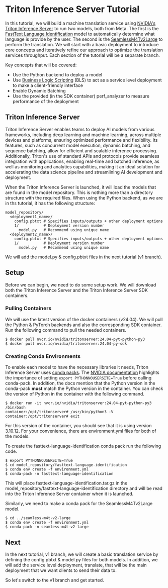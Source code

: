 # Triton Inference Server Tutorial
In this tutorial, we will build a machine translation service using [NVIDIA's Triton
Inference Server](https://developer.nvidia.com/triton-inference-server) to run two
models, both from Meta. The first is the
[FastText Language Identification](https://huggingface.co/facebook/fasttext-language-identification)
model to automatically determine what language is provide by the user. The second is
the [SeamlessM4Tv2Large](https://huggingface.co/facebook/seamless-m4t-v2-large) to
perform the translation. We will start with a basic deployment to introduce core
concepts and iteratively refine our approach to optimize the translation services
throughput. Each section of the tutorial will be a separate branch.

Key concepts that will be covered:
  * Use the Python backend to deploy a model
  * Use [Business Logic Scripting](https://docs.nvidia.com/deeplearning/triton-inference-server/user-guide/docs/python_backend/README.html#business-logic-scripting) (BLS) to act as a service level deployment to make a client-friendly interface
  * Enable Dynamic Batching
  * Use the provided (in the SDK container) perf_analyzer to measure performance of the deployment

## Triton Inference Server
Triton Inference Server enables teams to deploy AI models from various frameworks,
including deep learning and machine learning, across multiple devices and platforms,
ensuring optimized performance and flexibility. Its features, such as concurrent
model execution, dynamic batching, and sequence batching, allow for efficient and
scalable inference processing. Additionally, Triton's use of standard APIs and
protocols provide seamless integration with applications, enabling real-time and
batched inference, as well as monitoring and analytics capabilities, making it an
ideal solution for accelerating the data science pipeline and streamlining AI
development and deployment.

When the Triton Inference Server is launched, it will load the models that are found
in the model repository. This is nothing more than a directory structure with the
required files. When using the Python backend, as we are in ths tutorial, it has
the following structure:

```
model_repository/
  <deployment1_name>/
    config.pbtxt # Specifies inputs/outputs + other deployment options
    1/           # Deployment version number
      model.py   # Recommend using unique name
  <deployment2_name>/
    config.pbtxt # Specifies inputs/outputs + other deployment options
    1/           # Deployment version number
      model.py   # Recommend using unique name
```
We will add the model.py & config.pbtxt files in the next tutorial (v1 branch).

## Setup
Before we can begin, we need to do some setup work. We will download both the Triton
Inference Server and the Triton Inference Server SDK containers.

### Pulling Containers
We will use the latest version of the docker containers (v24.04). We will pull the
Python & PyTorch backends and also the corresponding SDK container. Run the following
command to pull the needed containers.

```
$ docker pull nvcr.io/nvidia/tritonserver:24.04-pyt-python-py3
$ docker pull nvcr.io/nvidia/tritonserver:24.04-py-sdk
```
### Creating Conda Environments
To enable each model to have the necessary libraries it needs, Triton Inference
Server uses [conda packs](https://conda.github.io/conda-pack/). The
[NVIDIA documentation](https://docs.nvidia.com/deeplearning/triton-inference-server/user-guide/docs/python_backend/README.html#creating-custom-execution-environments)
highlights the importance of setting `export PYTHONNOUSERSITE=True` before
calling conda-pack. In addition, the docs mention that the Python version in the
conda-pack **must** match the Python version in the container. You can check the
version of Python in the container with the following command.

```
$ docker run -it nvcr.io/nvidia/tritonserver:24.04-pyt-python-py3 /bin/bash
container:/opt/tritonserver# /usr/bin/python3 -V
container:/opt/tritonserver# exit
```
For this version of the container, you should see that it is using version 3.10.12.
For your convenience, there are environment.yml files for both of the models.

To create the fasttext-language-identification conda pack run the following code.

```
$ export PYTHONNOUSERSITE=True
$ cd model_repository/fasttext-language-identification
$ conda env create -f environment.yml
$ conda-pack -n fasttext-language-identification
```
This will place fasttext-language-identification.tar.gz in the
model_repository/fasttext-language-identification directory and will be read into
the Triton Inference Server container when it is launched.

Similarly, we need to make a conda pack for the SeamlessM4Tv2Large model.
```
$ cd ../seamless-m4t-v2-large
$ conda env create -f environment.yml
$ conda-pack -n seamless-m4t-v2-large
```

## Next
In the next tutorial, v1 branch, we will create a basic translation service by defining
the config.pbtxt & model.py files for both models. In addition, we will add the
service level deployment, translate, that will be the main deployment that we want clients
to send their data to.

So let's switch to the v1 branch and get started.
